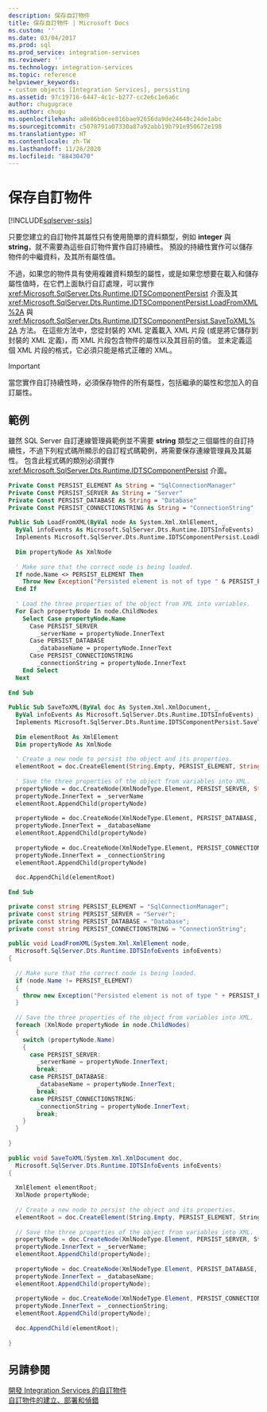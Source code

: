 ```yaml
---
description: 保存自訂物件
title: 保存自訂物件 | Microsoft Docs
ms.custom: ''
ms.date: 03/04/2017
ms.prod: sql
ms.prod_service: integration-services
ms.reviewer: ''
ms.technology: integration-services
ms.topic: reference
helpviewer_keywords:
- custom objects [Integration Services], persisting
ms.assetid: 97c19716-6447-4c1c-b277-cc2e6c1e6a6c
author: chugugrace
ms.author: chugu
ms.openlocfilehash: a8e86b0cee816bae92656da9de24648c24de1abc
ms.sourcegitcommit: c5078791a07330a87a92abb19b791e950672e198
ms.translationtype: HT
ms.contentlocale: zh-TW
ms.lasthandoff: 11/26/2020
ms.locfileid: "88430470"
---
```

# <a name="persisting-custom-objects"></a>保存自訂物件

[!INCLUDE[sqlserver-ssis](../../includes/applies-to-version/sqlserver-ssis.md)]


  只要您建立的自訂物件其屬性只有使用簡單的資料類型，例如 **integer** 與 **string**，就不需要為這些自訂物件實作自訂持續性。 預設的持續性實作可以儲存物件的中繼資料，及其所有屬性值。  
  
 不過，如果您的物件具有使用複雜資料類型的屬性，或是如果您想要在載入和儲存屬性值時，在它們上面執行自訂處理，可以實作 <xref:Microsoft.SqlServer.Dts.Runtime.IDTSComponentPersist> 介面及其 <xref:Microsoft.SqlServer.Dts.Runtime.IDTSComponentPersist.LoadFromXML%2A> 與 <xref:Microsoft.SqlServer.Dts.Runtime.IDTSComponentPersist.SaveToXML%2A> 方法。 在這些方法中，您從封裝的 XML 定義載入 XML 片段 (或是將它儲存到封裝的 XML 定義)，而 XML 片段包含物件的屬性以及其目前的值。 並未定義這個 XML 片段的格式，它必須只能是格式正確的 XML。  
  
> [!IMPORTANT]  
>  當您實作自訂持續性時，必須保存物件的所有屬性，包括繼承的屬性和您加入的自訂屬性。  
  
## <a name="example"></a>範例  
 雖然 SQL Server 自訂連線管理員範例並不需要 **string** 類型之三個屬性的自訂持續性，不過下列程式碼所顯示的自訂程式碼範例，將需要保存連線管理員及其屬性。 包含此程式碼的類別必須實作 <xref:Microsoft.SqlServer.Dts.Runtime.IDTSComponentPersist> 介面。  
  
```vb  
Private Const PERSIST_ELEMENT As String = "SqlConnectionManager"  
Private Const PERSIST_SERVER As String = "Server"  
Private Const PERSIST_DATABASE As String = "Database"  
Private Const PERSIST_CONNECTIONSTRING As String = "ConnectionString"  
  
Public Sub LoadFromXML(ByVal node As System.Xml.XmlElement, _  
  ByVal infoEvents As Microsoft.SqlServer.Dts.Runtime.IDTSInfoEvents) _  
  Implements Microsoft.SqlServer.Dts.Runtime.IDTSComponentPersist.LoadFromXML  
  
  Dim propertyNode As XmlNode  
  
  ' Make sure that the correct node is being loaded.  
  If node.Name <> PERSIST_ELEMENT Then  
    Throw New Exception("Persisted element is not of type " & PERSIST_ELEMENT)  
  End If  
  
  ' Load the three properties of the object from XML into variables.  
  For Each propertyNode In node.ChildNodes  
    Select Case propertyNode.Name  
      Case PERSIST_SERVER  
        _serverName = propertyNode.InnerText  
      Case PERSIST_DATABASE  
        _databaseName = propertyNode.InnerText  
      Case PERSIST_CONNECTIONSTRING  
        _connectionString = propertyNode.InnerText  
    End Select  
  Next  
  
End Sub  
  
Public Sub SaveToXML(ByVal doc As System.Xml.XmlDocument, _  
  ByVal infoEvents As Microsoft.SqlServer.Dts.Runtime.IDTSInfoEvents) _  
  Implements Microsoft.SqlServer.Dts.Runtime.IDTSComponentPersist.SaveToXML  
  
  Dim elementRoot As XmlElement  
  Dim propertyNode As XmlNode  
  
  ' Create a new node to persist the object and its properties.  
  elementRoot = doc.CreateElement(String.Empty, PERSIST_ELEMENT, String.Empty)  
  
  ' Save the three properties of the object from variables into XML.  
  propertyNode = doc.CreateNode(XmlNodeType.Element, PERSIST_SERVER, String.Empty)  
  propertyNode.InnerText = _serverName  
  elementRoot.AppendChild(propertyNode)  
  
  propertyNode = doc.CreateNode(XmlNodeType.Element, PERSIST_DATABASE, String.Empty)  
  propertyNode.InnerText = _databaseName  
  elementRoot.AppendChild(propertyNode)  
  
  propertyNode = doc.CreateNode(XmlNodeType.Element, PERSIST_CONNECTIONSTRING, String.Empty)  
  propertyNode.InnerText = _connectionString  
  elementRoot.AppendChild(propertyNode)  
  
  doc.AppendChild(elementRoot)  
  
End Sub  
```  
  
```csharp  
private const string PERSIST_ELEMENT = "SqlConnectionManager";  
private const string PERSIST_SERVER = "Server";  
private const string PERSIST_DATABASE = "Database";  
private const string PERSIST_CONNECTIONSTRING = "ConnectionString";  
  
public void LoadFromXML(System.Xml.XmlElement node,  
  Microsoft.SqlServer.Dts.Runtime.IDTSInfoEvents infoEvents)  
{  
  
  // Make sure that the correct node is being loaded.  
  if (node.Name != PERSIST_ELEMENT)  
  {  
    throw new Exception("Persisted element is not of type " + PERSIST_ELEMENT);  
  }  
  
  // Save the three properties of the object from variables into XML.  
  foreach (XmlNode propertyNode in node.ChildNodes)  
  {  
    switch (propertyNode.Name)  
    {  
      case PERSIST_SERVER:  
        _serverName = propertyNode.InnerText;  
        break;  
      case PERSIST_DATABASE:  
        _databaseName = propertyNode.InnerText;  
        break;  
      case PERSIST_CONNECTIONSTRING:  
        _connectionString = propertyNode.InnerText;  
        break;  
    }  
  }  
  
}  
  
public void SaveToXML(System.Xml.XmlDocument doc,  
  Microsoft.SqlServer.Dts.Runtime.IDTSInfoEvents infoEvents)  
{  
  
  XmlElement elementRoot;  
  XmlNode propertyNode;  
  
  // Create a new node to persist the object and its properties.  
  elementRoot = doc.CreateElement(String.Empty, PERSIST_ELEMENT, String.Empty);  
  
  // Save the three properties of the object from variables into XML.  
  propertyNode = doc.CreateNode(XmlNodeType.Element, PERSIST_SERVER, String.Empty);  
  propertyNode.InnerText = _serverName;  
  elementRoot.AppendChild(propertyNode);  
  
  propertyNode = doc.CreateNode(XmlNodeType.Element, PERSIST_DATABASE, String.Empty);  
  propertyNode.InnerText = _databaseName;  
  elementRoot.AppendChild(propertyNode);  
  
  propertyNode = doc.CreateNode(XmlNodeType.Element, PERSIST_CONNECTIONSTRING, String.Empty);  
  propertyNode.InnerText = _connectionString;  
  elementRoot.AppendChild(propertyNode);  
  
  doc.AppendChild(elementRoot);  
  
}  
```  
 
## <a name="see-also"></a>另請參閱  
 [開發 Integration Services 的自訂物件](../../integration-services/extending-packages-custom-objects/developing-custom-objects-for-integration-services.md)   
 [自訂物件的建立、部署和偵錯](../../integration-services/extending-packages-custom-objects/building-deploying-and-debugging-custom-objects.md)  
  
  
